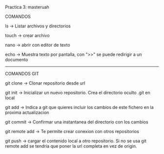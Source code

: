 Practica 3: masteruah

COMANDOS

ls -> Listar archivos y directorios

touch -> crear archivo

nano -> abrir con editor de texto

echo -> Muestra texto por pantalla, con ">>" se puede redirigir a un documento

----------------------------------------------------------------------------------------------------------------

COMANDOS GIT

git clone -> Clonar repositorio desde url

git init -> Inicializar un nuevo repositorio. Crea el directorio oculto .git en local

git add -> Indica a git que quieres incluir los cambios de este fichero en la proxima actualizacion

git commit -> Confirmar una instantanea del directorio con los cambios

git remote add -> Te permite crear conexion con otros repositorios

git push -> cargar el contenido local a otro repositorio. 
Si no se usa git remote add se tendria que poner la url completa en vez de origin.

